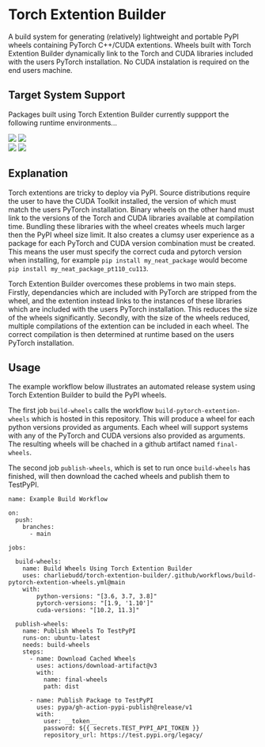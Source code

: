 # Torch Extention Builder
A build system for generating (relatively) lightweight and portable PyPI wheels containing PyTorch C++/CUDA extentions. Wheels built with Torch Extention Builder dynamically link to the Torch and CUDA libraries included with the users PyTorch installation. No CUDA instalation is required on the end users machine.

## Target System Support
Packages built using Torch Extention Builder currently suppport the following runtime environments...

![](https://img.shields.io/badge/OS-Linux-7a3b8f.svg)
![](https://img.shields.io/badge/Python-3.6%20|%203.7%20|%203.8-3776ab.svg)
<br />
![](https://img.shields.io/badge/PyTorch-1.9%20|%201.10%20-EE4C2C.svg)
![](https://img.shields.io/badge/CUDA-10.2%20|%2011.3-76b900.svg)

## Explanation
Torch extentions are tricky to deploy via PyPI. Source distributions require the user to have the CUDA Toolkit installed, the version of which must match the users PyTorch installation. Binary wheels on the other hand must link to the versions of the Torch and CUDA libraries available at compilation time. Bundling these libraries with the wheel creates wheels much larger then the PyPI wheel size limit. It also creates a clumsy user experience as a package for each PyTorch and CUDA version combination must be created. This means the user must specify the correct cuda and pytorch version when installing, for example ```pip install my_neat_package``` would become ```pip install my_neat_package_pt110_cu113```. 

Torch Extention Builder overcomes these problems in two main steps. Firstly, dependancies which are included with PyTorch are stripped from the wheel, and the extention instead links to the instances of these libraries which are included with the users PyTorch installation. This reduces the size of the wheels significantly. Secondly, with the size of the wheels reduced, multiple compilations of the extention can be included in each wheel. The correct compilation is then determined at runtime based on the users PyTorch installation.
  
## Usage
The example workflow below illustrates an automated release system using Torch Extention Builder to build the PyPI wheels. 

The first job `build-wheels` calls the workflow `build-pytorch-extention-wheels` which is hosted in this repository. This will produce a wheel for each python versions provided as arguments. Each wheel will support systems with any of the PyTorch and CUDA versions also provided as arguments. The resulting wheels will be chached in a github artifact named `final-wheels`. 

The second job `publish-wheels`, which is set to run once `build-wheels` has finished, will then download the cached wheels and publish them to TestPyPI.

```
name: Example Build Workflow

on:
  push:
    branches:
      - main

jobs:

  build-wheels:
    name: Build Wheels Using Torch Extention Builder
    uses: charliebudd/torch-extention-builder/.github/workflows/build-pytorch-extention-wheels.yml@main
    with:
        python-versions: "[3.6, 3.7, 3.8]"
        pytorch-versions: "[1.9, '1.10']"
        cuda-versions: "[10.2, 11.3]"

  publish-wheels:
    name: Publish Wheels To TestPyPI
    runs-on: ubuntu-latest
    needs: build-wheels
    steps:
      - name: Download Cached Wheels
        uses: actions/download-artifact@v3
        with:
          name: final-wheels
          path: dist

      - name: Publish Package to TestPyPI
        uses: pypa/gh-action-pypi-publish@release/v1
        with:
          user: __token__
          password: ${{ secrets.TEST_PYPI_API_TOKEN }}
          repository_url: https://test.pypi.org/legacy/
```
